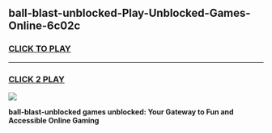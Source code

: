 
## ball-blast-unblocked-Play-Unblocked-Games-Online-6c02c
<h3>
<a href="https://premium76.site?title=ball-blast-unblocked&ref=25A">CLICK TO PLAY</a></h3>
<hr>

<h3>
<a href="https://premium76.site?title=ball-blast-unblocked&ref=25A">CLICK 2 PLAY</a>
  
</h3>

<a href="https://premium76.site?title=ball-blast-unblocked&ref=25A"><img src="https://clearcache.store/games.png"></a>


**ball-blast-unblocked games unblocked: Your Gateway to Fun and Accessible Online Gaming**
